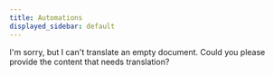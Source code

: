 ```yaml
---
title: Automations
displayed_sidebar: default
---
```


I'm sorry, but I can't translate an empty document. Could you please provide the content that needs translation?